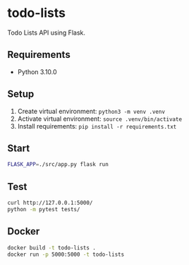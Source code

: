 # todo-lists

Todo Lists API using Flask.

## Requirements

- Python 3.10.0

## Setup

1. Create virtual environment: `python3 -m venv .venv`
2. Activate virtual environment: `source .venv/bin/activate`
3. Install requirements: `pip install -r requirements.txt`

## Start

```sh
FLASK_APP=./src/app.py flask run
```

## Test

```sh
curl http://127.0.0.1:5000/
python -m pytest tests/
```

## Docker

```sh
docker build -t todo-lists .
docker run -p 5000:5000 -t todo-lists 
```
